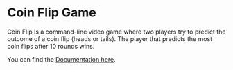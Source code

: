 # Coin Flip Game

Coin Flip is a command-line video game where two players try to predict the outcome of a coin flip (heads or tails). The player that  predicts the most coin flips after 10 rounds wins.

You can find the [Documentation here](https://docs.google.com/document/d/1WuAj5EkjYFbwopPSvHaA5vI2Eyr4kJgM-UOeqPZdz9s/edit?usp=sharing).
